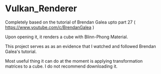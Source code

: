 # Vulkan_Renderer

Completely based on the tutorial of Brendan Galea upto part 27 ( https://www.youtube.com/c/BrendanGalea )

Upon opening it, it renders a cube with Blinn-Phong Material.

This project serves as as an evidence that I watched and followed Brendan Galea's tutorial.

Most useful thing it can do at the moment is applying transformation matrices to a cube.
I do not recommend downloading it.
